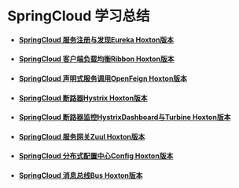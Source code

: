 # SpringCloud 学习总结
- #### [SpringCloud 服务注册与发现Eureka Hoxton版本](http://https://blog.csdn.net/qq_28812311/article/details/104299286 "SpringCloud 服务注册与发现Eureka Hoxton版本")
- #### [SpringCloud 客户端负载均衡Ribbon Hoxton版本](https://blog.csdn.net/qq_28812311/article/details/104383801 "SpringCloud 客户端负载均衡Ribbon Hoxton版本")
- #### [SpringCloud 声明式服务调用OpenFeign Hoxton版本](https://blog.csdn.net/qq_28812311/article/details/104432530 "SpringCloud 声明式服务调用OpenFeign Hoxton版本")
- #### [SpringCloud 断路器Hystrix Hoxton版本](https://blog.csdn.net/qq_28812311/article/details/104522743 "SpringCloud 断路器Hystrix Hoxton版本")
- #### [SpringCloud 断路器监控HystrixDashboard与Turbine Hoxton版本](https://blog.csdn.net/qq_28812311/article/details/104553480 "SpringCloud 断路器监控HystrixDashboard与Turbine Hoxton版本")
- #### [SpringCloud 服务网关Zuul Hoxton版本](https://blog.csdn.net/qq_28812311/article/details/104598071 "SpringCloud 服务网关Zuul Hoxton版本")
- #### [SpringCloud 分布式配置中心Config Hoxton版本](https://blog.csdn.net/qq_28812311/article/details/104749955 "SpringCloud 分布式配置中心Config Hoxton版本")
- #### [SpringCloud 消息总线Bus Hoxton版本](https://blog.csdn.net/qq_28812311/article/details/104844608 "SpringCloud 消息总线Bus Hoxton版本")